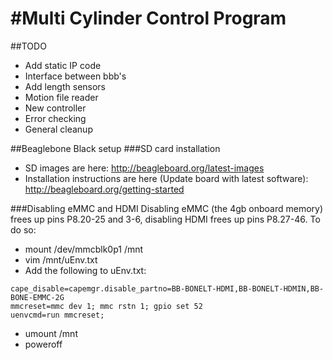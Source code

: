 #Multi Cylinder Control Program
==============

##TODO
- Add static IP code
- Interface between bbb's
- Add length sensors
- Motion file reader
- New controller
- Error checking
- General cleanup

##Beaglebone Black setup
###SD card installation
- SD images are here: http://beagleboard.org/latest-images
- Installation instructions are here (Update board with latest software): http://beagleboard.org/getting-started

###Disabling eMMC and HDMI
Disabling eMMC (the 4gb onboard memory) frees up pins P8.20-25 and 3-6, disabling HDMI frees up pins P8.27-46.  To do so:
- mount /dev/mmcblk0p1 /mnt
- vim /mnt/uEnv.txt
- Add the following to uEnv.txt:
```
cape_disable=capemgr.disable_partno=BB-BONELT-HDMI,BB-BONELT-HDMIN,BB-BONE-EMMC-2G
mmcreset=mmc dev 1; mmc rstn 1; gpio set 52
uenvcmd=run mmcreset;
```
- umount /mnt
- poweroff

